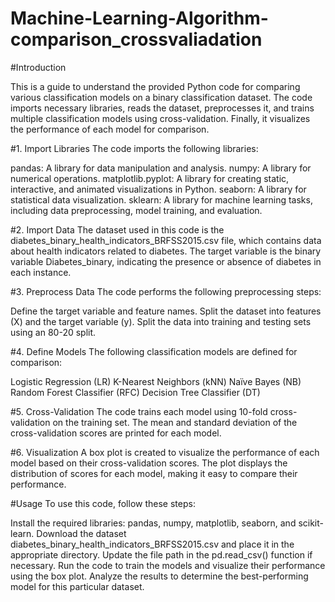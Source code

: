# Machine-Learning-Algorithm-comparison_crossvaliadation

#Introduction

This is a guide to understand the provided Python code for comparing various classification models on a binary classification dataset. The code imports necessary libraries, reads the dataset, preprocesses it, and trains multiple classification models using cross-validation. Finally, it visualizes the performance of each model for comparison.

#1. Import Libraries
The code imports the following libraries:

pandas: A library for data manipulation and analysis.
numpy: A library for numerical operations.
matplotlib.pyplot: A library for creating static, interactive, and animated visualizations in Python.
seaborn: A library for statistical data visualization.
sklearn: A library for machine learning tasks, including data preprocessing, model training, and evaluation.

#2. Import Data
The dataset used in this code is the diabetes_binary_health_indicators_BRFSS2015.csv file, which contains data about health indicators related to diabetes. The target variable is the binary variable Diabetes_binary, indicating the presence or absence of diabetes in each instance.

#3. Preprocess Data
The code performs the following preprocessing steps:

Define the target variable and feature names.
Split the dataset into features (X) and the target variable (y).
Split the data into training and testing sets using an 80-20 split.

#4. Define Models
The following classification models are defined for comparison:

Logistic Regression (LR)
K-Nearest Neighbors (kNN)
Naïve Bayes (NB)
Random Forest Classifier (RFC)
Decision Tree Classifier (DT)

#5. Cross-Validation
The code trains each model using 10-fold cross-validation on the training set. The mean and standard deviation of the cross-validation scores are printed for each model.

#6. Visualization
A box plot is created to visualize the performance of each model based on their cross-validation scores. The plot displays the distribution of scores for each model, making it easy to compare their performance.

#Usage
To use this code, follow these steps:

Install the required libraries: pandas, numpy, matplotlib, seaborn, and scikit-learn.
Download the dataset diabetes_binary_health_indicators_BRFSS2015.csv and place it in the appropriate directory.
Update the file path in the pd.read_csv() function if necessary.
Run the code to train the models and visualize their performance using the box plot.
Analyze the results to determine the best-performing model for this particular dataset.
